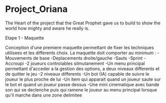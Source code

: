 # Project_Oriana
The Heart of the project that the Great Prophet gave us to build to show the world how mighty and aware he really is.

Etape 1 - Maquette

Conception d'une premiere maquette permettant de fixer les techniques utilisees et les differents choix.
La maquette doit comporter au minimum :
-Mouvements de base
-Deplacements droite/gauche
-Sauts
-Sprint
-Accroupi
-2 joueurs controlables silmutanement
-Un menu principal permettant d'acceder a la gestion des options, a deux niveaux differents et de quitter le jeu
-2 niveaux differents
-Un bot (IA) capable de suivre le joueur le plus proche de lui
-Un item qui apparait quand un joueur saute sur le bot et quand un joueur passe dessus
-Une mini cinematique avec bande son qui se declenche puis qui ramene le joueur au menu principal lorsque qu'il marche dans une zone delimitee
